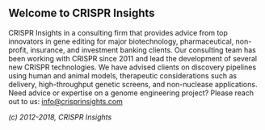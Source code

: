 ## Welcome to CRISPR Insights

CRISPR Insights in a consulting firm that provides advice from top innovators in gene editing for major biotechnology, pharmaceutical, non-profit, insurance, and investment banking clients. Our consulting team has been working with CRISPR since 2011 and lead the development of several new CRISPR technologies. We have advised clients on discovery pipelines using human and animal models, therapeutic considerations such as delivery, high-throughput genetic screens, and non-nuclease applications. Need advice or expertise on a genome engineering project? Please reach out to us: info@crisprinsights.com

_(c) 2012-2018, CRISPR Insights_

